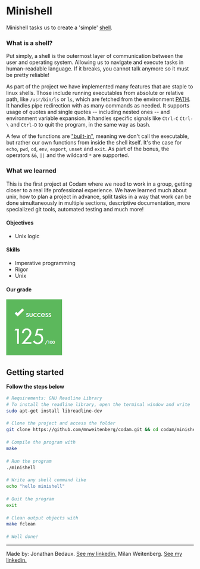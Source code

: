 # Minishell

Minishell tasks us to create a 'simple' [shell](https://en.wikipedia.org/wiki/Shell_(computing)). 

### What is a shell?
Put simply, a shell is the outermost layer of communication between the user and operating system. Allowing us to navigate and execute tasks in human-readable language. If it breaks, you cannot talk anymore so it must be pretty reliable!

As part of the project we have implemented many features that are staple to linux shells. Those include running executables from absolute or relative path, like `/usr/bin/ls` or `ls`, which are fetched from the environment [PATH](https://en.wikipedia.org/wiki/PATH_(variable)). It handles pipe redirection with as many commands as needed. It supports usage of quotes and single quotes -- including nested ones -- and environment variable expansion. It handles specific signals like ``Ctrl-C`` ``Ctrl-\`` and ``Ctrl-D`` to quit the program, in the same way as bash.

A few of the functions are ["built-in"](https://whimsical.com/minishell-R7ozXMj4gLMiR1nmeYoxDY@VsSo8s35VFfYzEkkZTzB7Q), meaning we don't call the executable, but rather our own functions from inside the shell itself. It's the case for ``echo``, ``pwd``, ``cd``, ``env``, ``export``, ``unset`` and ``exit``. As part of the bonus, the operators ``&&``, ``||`` and the wildcard ``*`` are supported.

### What we learned
This is the first project at Codam where we need to work in a group, getting closer to a real life professional experience. We have learned much about unix, how to plan a project in advance, split tasks in a way that work can be done simultaneously in multiple sections, descriptive documentation, more specialized git tools, automated testing and much more!

#### Objectives
- Unix logic

#### Skills
- Imperative programming
- Rigor
- Unix

#### Our grade
<img src="../img/score125.png" width="150" height="150"/>

## Getting started
**Follow the steps below**
```bash
# Requirements: GNU Readline Library
# To install the readline library, open the terminal window and write
sudo apt-get install libreadline-dev

# Clone the project and access the folder
git clone https://github.com/mnweitenberg/codam.git && cd codam/minishell

# Compile the program with
make

# Run the program
./minishell

# Write any shell command like
echo "hello minishell"

# Quit the program
exit

# Clean output objects with
make fclean

# Well done!
```

---

Made by:
Jonathan Bedaux. [See my linkedin.](https://www.linkedin.com/in/jonathan-bedaux-62629466/)
Milan Weitenberg. [See my linkedin.](https://www.linkedin.com/in/mnweitenberg/)
